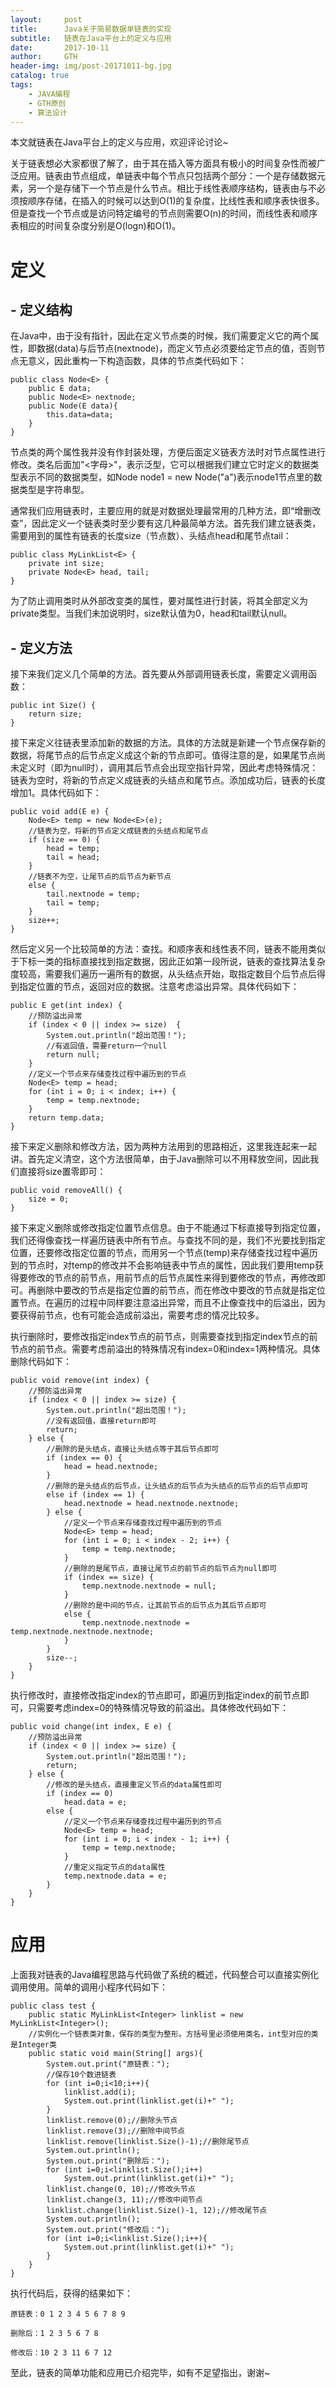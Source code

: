 ```yaml
---
layout:     post
title:      Java关于简易数据单链表的实现
subtitle:   链表在Java平台上的定义与应用
date:       2017-10-11
author:     GTH
header-img: img/post-20171011-bg.jpg
catalog: true
tags:
    - JAVA编程
    - GTH原创
    - 算法设计
---
```


本文就链表在Java平台上的定义与应用，欢迎评论讨论~

关于链表想必大家都很了解了，由于其在插入等方面具有极小的时间复杂性而被广泛应用。链表由节点组成，单链表中每个节点只包括两个部分：一个是存储数据元素，另一个是存储下一个节点是什么节点。相比于线性表顺序结构，链表由与不必须按顺序存储，在插入的时候可以达到O(1)的复杂度，比线性表和顺序表快很多。但是查找一个节点或是访问特定编号的节点则需要O(n)的时间，而线性表和顺序表相应的时间复杂度分别是O(logn)和O(1)。

# 定义 #

## - 定义结构 ##

在Java中，由于没有指针，因此在定义节点类的时候，我们需要定义它的两个属性，即数据(data)与后节点(nextnode)，而定义节点必须要给定节点的值，否则节点无意义，因此重构一下构造函数，具体的节点类代码如下：

	public class Node<E> {
		public E data;
		public Node<E> nextnode;
		public Node(E data){
			this.data=data;
		}
	}

节点类的两个属性我并没有作封装处理，方便后面定义链表方法时对节点属性进行修改。类名后面加"<字母>"，表示泛型，它可以根据我们建立它时定义的数据类型表示不同的数据类型，如Node<String> node1 = new Node<String>("a")表示node1节点里的数据类型是字符串型。

通常我们应用链表时，主要应用的就是对数据处理最常用的几种方法，即“增删改查”，因此定义一个链表类时至少要有这几种最简单方法。首先我们建立链表类，需要用到的属性有链表的长度size（节点数）、头结点head和尾节点tail：

    public class MyLinkList<E> {
    	private int size;
    	private Node<E> head, tail;
    }

为了防止调用类时从外部改变类的属性，要对属性进行封装，将其全部定义为private类型。当我们未加说明时，size默认值为0，head和tail默认null。

## - 定义方法 ##

接下来我们定义几个简单的方法。首先要从外部调用链表长度，需要定义调用函数：

    public int Size() {
    	return size;
    }

接下来定义往链表里添加新的数据的方法。具体的方法就是新建一个节点保存新的数据，将尾节点的后节点定义成这个新的节点即可。值得注意的是，如果尾节点尚未定义时（即为null时），调用其后节点会出现空指针异常，因此考虑特殊情况：链表为空时，将新的节点定义成链表的头结点和尾节点。添加成功后，链表的长度增加1。具体代码如下：

    public void add(E e) {
    	Node<E> temp = new Node<E>(e);
    	//链表为空，将新的节点定义成链表的头结点和尾节点
    	if (size == 0) {
    		head = temp;
    		tail = head;
    	} 
    	//链表不为空，让尾节点的后节点为新节点
    	else {
    		tail.nextnode = temp;
    		tail = temp;
    	} 
    	size++;
    }

然后定义另一个比较简单的方法：查找。和顺序表和线性表不同，链表不能用类似于下标一类的指标直接找到指定数据，因此正如第一段所说，链表的查找算法复杂度较高，需要我们遍历一遍所有的数据，从头结点开始，取指定数目个后节点后得到指定位置的节点，返回对应的数据。注意考虑溢出异常。具体代码如下：

    public E get(int index) {
    	//预防溢出异常
    	if (index < 0 || index >= size)  {
    		System.out.println("超出范围！");
    		//有返回值，需要return一个null
    		return null;
    	}
    	//定义一个节点来存储查找过程中遍历到的节点
    	Node<E> temp = head;
    	for (int i = 0; i < index; i++) {
    		temp = temp.nextnode;
    	}
    	return temp.data;
    }

接下来定义删除和修改方法，因为两种方法用到的思路相近，这里我连起来一起讲。首先定义清空，这个方法很简单，由于Java删除可以不用释放空间，因此我们直接将size置零即可：

    public void removeAll() {
    	size = 0;
    }

接下来定义删除或修改指定位置节点信息。由于不能通过下标直接导到指定位置，我们还得像查找一样遍历链表中所有节点。与查找不同的是，我们不光要找到指定位置，还要修改指定位置的节点，而用另一个节点(temp)来存储查找过程中遍历到的节点时，对temp的修改并不会影响链表中节点的属性，因此我们要用temp获得要修改的节点的前节点，用前节点的后节点属性来得到要修改的节点，再修改即可。再删除中要改的节点是指定位置的前节点，而在修改中要改的节点就是指定位置节点。在遍历的过程中同样要注意溢出异常，而且不止像查找中的后溢出，因为要获得前节点，也有可能会造成前溢出，需要考虑的情况比较多。

执行删除时，要修改指定index节点的前节点，则需要查找到指定index节点的前节点的前节点。需要考虑前溢出的特殊情况有index=0和index=1两种情况。具体删除代码如下：

    public void remove(int index) {
    	//预防溢出异常
    	if (index < 0 || index >= size) {
    		System.out.println("超出范围！");
    		//没有返回值，直接return即可
    		return;
    	} else {
    		//删除的是头结点，直接让头结点等于其后节点即可
    		if (index == 0) {
    			head = head.nextnode;
    		}
    		//删除的是头结点的后节点，让头结点的后节点为头结点的后节点的后节点即可
    		else if (index == 1) {
    			head.nextnode = head.nextnode.nextnode;
    		} else {
    			//定义一个节点来存储查找过程中遍历到的节点
    			Node<E> temp = head;
    			for (int i = 0; i < index - 2; i++) {
    				temp = temp.nextnode;
    			}
    			//删除的是尾节点，直接让尾节点的前节点的后节点为null即可
    			if (index == size) {
    				temp.nextnode.nextnode = null;
    			}
    			//删除的是中间的节点，让其前节点的后节点为其后节点即可
    			else {
    				temp.nextnode.nextnode = temp.nextnode.nextnode.nextnode;
    			}
    		}
    		size--;
    	}
    }

执行修改时，直接修改指定index的节点即可，即遍历到指定index的前节点即可，只需要考虑index=0的特殊情况导致的前溢出。具体修改代码如下：

    public void change(int index, E e) {
    	//预防溢出异常
    	if (index < 0 || index >= size) {
    		System.out.println("超出范围！");
    		return;
    	} else {
    		//修改的是头结点，直接重定义节点的data属性即可
    		if (index == 0)
    			head.data = e;
    		else {
    			//定义一个节点来存储查找过程中遍历到的节点
    			Node<E> temp = head;
    			for (int i = 0; i < index - 1; i++) {
    				temp = temp.nextnode;
    			}
    			//重定义指定节点的data属性
    			temp.nextnode.data = e;
    		}
    	}
    }

# 应用 #

上面我对链表的Java编程思路与代码做了系统的概述，代码整合可以直接实例化调用使用。简单的调用小程序代码如下：

    public class test {
    	public static MyLinkList<Integer> linklist = new MyLinkList<Integer>();
    	//实例化一个链表类对象，保存的类型为整形。方括号里必须使用类名，int型对应的类是Integer类
    	public static void main(String[] args){
    		System.out.print("原链表：");
    		//保存10个数进链表
    		for (int i=0;i<10;i++){
    			linklist.add(i);
    			System.out.print(linklist.get(i)+" ");
    		}
    		linklist.remove(0);//删除头节点
    		linklist.remove(3);//删除中间节点
    		linklist.remove(linklist.Size()-1);//删除尾节点
    		System.out.println();
    		System.out.print("删除后：");
    		for (int i=0;i<linklist.Size();i++)
    			System.out.print(linklist.get(i)+" ");
    		linklist.change(0, 10);//修改头节点
    		linklist.change(3, 11);//修改中间节点
    		linklist.change(linklist.Size()-1, 12);//修改尾节点
    		System.out.println();
    		System.out.print("修改后：");
    		for (int i=0;i<linklist.Size();i++){
    			System.out.print(linklist.get(i)+" ");
    		}
    	}
    }

执行代码后，获得的结果如下：

    原链表：0 1 2 3 4 5 6 7 8 9 
    
    删除后：1 2 3 5 6 7 8 
    
    修改后：10 2 3 11 6 7 12 

至此，链表的简单功能和应用已介绍完毕，如有不足望指出，谢谢~